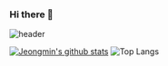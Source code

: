 ### Hi there 👋
![header](https://capsule-render.vercel.app/api?type=wave&color=auto&height=300&section=header&text=Jeongmin%20Oh&fontSize=90)

 [![Jeongmin's github stats](https://github-readme-stats.vercel.app/api?username=alsals126)](https://github.com/anuraghazra/github-readme-stats)
![Top Langs](https://github-readme-stats.vercel.app/api/top-langs/?username=alsals126&layout=compact&langs_count=81)
<!--
**alsals126/alsals126** is a ✨ _special_ ✨ repository because its `README.md` (this file) appears on your GitHub profile.


Here are some ideas to get you started:

 🔭 I’m currently working on ...
- 🌱 I’m currently learning ...
- 👯 I’m looking to collaborate on ...
- 🤔 I’m looking for help with ...
- 💬 Ask me about ...
- 📫 How to reach me: ...
- 😄 Pronouns: ...
- ⚡ Fun fact: ...
-->

